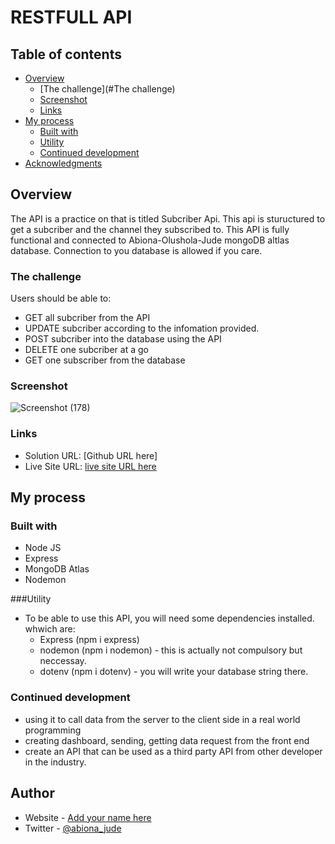 # RESTFULL API


## Table of contents

- [Overview](#Overview)
  - [The challenge](#The challenge)
  - [Screenshot](#Screenhot)
  - [Links](#Links)
- [My process](#Process)
  - [Built with](#Built-with)
  - [Utility](#Utility)
  - [Continued development](#)
- [Acknowledgments](#)


## Overview

 The API is a practice on that is titled Subcriber Api. This api is stuructured to get a subcriber and the channel they subscribed to. This API is fully functional and connected to Abiona-Olushola-Jude mongoDB altlas database. Connection to you database is allowed if you care.


### The challenge

Users should be able to:

- GET all subcriber from the API
- UPDATE subcriber according  to the infomation provided.
- POST subcriber into the database using the API
- DELETE one subcriber at a go
- GET one subscriber from the database

### Screenshot

![Screenshot (178)](https://user-images.githubusercontent.com/103720345/183275071-3b5bbfbb-6e37-4a4f-b576-45fda51318ff.png)

### Links

- Solution URL: [Github URL here]
- Live Site URL: [ live site URL here](https://your-live-site-url.com)

## My process

### Built with

- Node JS
- Express
- MongoDB Atlas
- Nodemon


###Utility

- To be able to use this API, you will need some dependencies installed. whwich are:
	- Express (npm i express)
	- nodemon (npm i nodemon) - this is actually not compulsory but neccessay.
	- dotenv (npm i dotenv) - you will write your database string there.



### Continued development

- using it to call data from the server to the client side in a real world programming
- creating dashboard, sending, getting data request from the front end
- create an API that can be used as a third party API from other developer in the industry. 


## Author

- Website - [Add your name here](https://www.your-site.com)
- Twitter - [@abiona_jude](https://www.twitter.com/abiona_jude)
